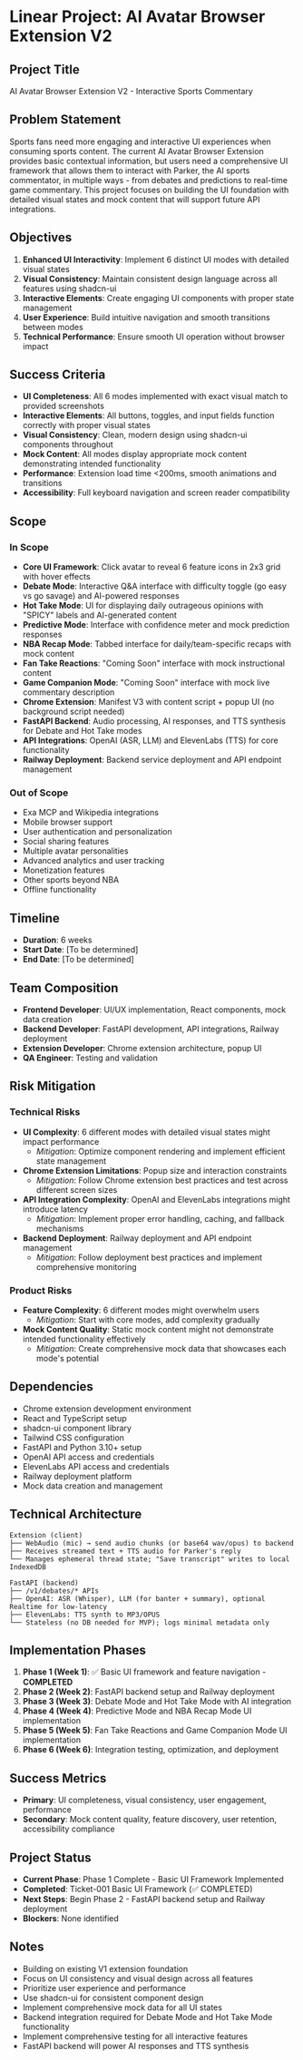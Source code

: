# Linear Project: AI Avatar Browser Extension V2

## Project Title
AI Avatar Browser Extension V2 - Interactive Sports Commentary

## Problem Statement
Sports fans need more engaging and interactive UI experiences when consuming sports content. The current AI Avatar Browser Extension provides basic contextual information, but users need a comprehensive UI framework that allows them to interact with Parker, the AI sports commentator, in multiple ways - from debates and predictions to real-time game commentary. This project focuses on building the UI foundation with detailed visual states and mock content that will support future API integrations.

## Objectives
1. **Enhanced UI Interactivity**: Implement 6 distinct UI modes with detailed visual states
2. **Visual Consistency**: Maintain consistent design language across all features using shadcn-ui
3. **Interactive Elements**: Create engaging UI components with proper state management
4. **User Experience**: Build intuitive navigation and smooth transitions between modes
5. **Technical Performance**: Ensure smooth UI operation without browser impact

## Success Criteria
- **UI Completeness**: All 6 modes implemented with exact visual match to provided screenshots
- **Interactive Elements**: All buttons, toggles, and input fields function correctly with proper visual states
- **Visual Consistency**: Clean, modern design using shadcn-ui components throughout
- **Mock Content**: All modes display appropriate mock content demonstrating intended functionality
- **Performance**: Extension load time <200ms, smooth animations and transitions
- **Accessibility**: Full keyboard navigation and screen reader compatibility

## Scope

### In Scope
- **Core UI Framework**: Click avatar to reveal 6 feature icons in 2x3 grid with hover effects
- **Debate Mode**: Interactive Q&A interface with difficulty toggle (go easy vs go savage) and AI-powered responses
- **Hot Take Mode**: UI for displaying daily outrageous opinions with "SPICY" labels and AI-generated content
- **Predictive Mode**: Interface with confidence meter and mock prediction responses
- **NBA Recap Mode**: Tabbed interface for daily/team-specific recaps with mock content
- **Fan Take Reactions**: "Coming Soon" interface with mock instructional content
- **Game Companion Mode**: "Coming Soon" interface with mock live commentary description
- **Chrome Extension**: Manifest V3 with content script + popup UI (no background script needed)
- **FastAPI Backend**: Audio processing, AI responses, and TTS synthesis for Debate and Hot Take modes
- **API Integrations**: OpenAI (ASR, LLM) and ElevenLabs (TTS) for core functionality
- **Railway Deployment**: Backend service deployment and API endpoint management

### Out of Scope
- Exa MCP and Wikipedia integrations
- Mobile browser support
- User authentication and personalization
- Social sharing features
- Multiple avatar personalities
- Advanced analytics and user tracking
- Monetization features
- Other sports beyond NBA
- Offline functionality

## Timeline
- **Duration**: 6 weeks
- **Start Date**: [To be determined]
- **End Date**: [To be determined]

## Team Composition
- **Frontend Developer**: UI/UX implementation, React components, mock data creation
- **Backend Developer**: FastAPI development, API integrations, Railway deployment
- **Extension Developer**: Chrome extension architecture, popup UI
- **QA Engineer**: Testing and validation

## Risk Mitigation

### Technical Risks
- **UI Complexity**: 6 different modes with detailed visual states might impact performance
  - *Mitigation*: Optimize component rendering and implement efficient state management
- **Chrome Extension Limitations**: Popup size and interaction constraints
  - *Mitigation*: Follow Chrome extension best practices and test across different screen sizes
- **API Integration Complexity**: OpenAI and ElevenLabs integrations might introduce latency
  - *Mitigation*: Implement proper error handling, caching, and fallback mechanisms
- **Backend Deployment**: Railway deployment and API endpoint management
  - *Mitigation*: Follow deployment best practices and implement comprehensive monitoring

### Product Risks
- **Feature Complexity**: 6 different modes might overwhelm users
  - *Mitigation*: Start with core modes, add complexity gradually
- **Mock Content Quality**: Static mock content might not demonstrate intended functionality effectively
  - *Mitigation*: Create comprehensive mock data that showcases each mode's potential

## Dependencies
- Chrome extension development environment
- React and TypeScript setup
- shadcn-ui component library
- Tailwind CSS configuration
- FastAPI and Python 3.10+ setup
- OpenAI API access and credentials
- ElevenLabs API access and credentials
- Railway deployment platform
- Mock data creation and management

## Technical Architecture
```
Extension (client)
├── WebAudio (mic) → send audio chunks (or base64 wav/opus) to backend
├── Receives streamed text + TTS audio for Parker's reply
└── Manages ephemeral thread state; "Save transcript" writes to local IndexedDB

FastAPI (backend)
├── /v1/debates/* APIs
├── OpenAI: ASR (Whisper), LLM (for banter + summary), optional Realtime for low-latency
├── ElevenLabs: TTS synth to MP3/OPUS
└── Stateless (no DB needed for MVP); logs minimal metadata only
```

## Implementation Phases
1. **Phase 1 (Week 1)**: ✅ Basic UI framework and feature navigation - **COMPLETED**
2. **Phase 2 (Week 2)**: FastAPI backend setup and Railway deployment
3. **Phase 3 (Week 3)**: Debate Mode and Hot Take Mode with AI integration
4. **Phase 4 (Week 4)**: Predictive Mode and NBA Recap Mode UI implementation
5. **Phase 5 (Week 5)**: Fan Take Reactions and Game Companion Mode UI implementation
6. **Phase 6 (Week 6)**: Integration testing, optimization, and deployment

## Success Metrics
- **Primary**: UI completeness, visual consistency, user engagement, performance
- **Secondary**: Mock content quality, feature discovery, user retention, accessibility compliance

## Project Status
- **Current Phase**: Phase 1 Complete - Basic UI Framework Implemented
- **Completed**: Ticket-001 Basic UI Framework (✅ COMPLETED)
- **Next Steps**: Begin Phase 2 - FastAPI backend setup and Railway deployment
- **Blockers**: None identified

## Notes
- Building on existing V1 extension foundation
- Focus on UI consistency and visual design across all features
- Prioritize user experience and performance
- Use shadcn-ui for consistent component design
- Implement comprehensive mock data for all UI states
- Backend integration required for Debate Mode and Hot Take Mode functionality
- Implement comprehensive testing for all interactive features
- FastAPI backend will power AI responses and TTS synthesis

